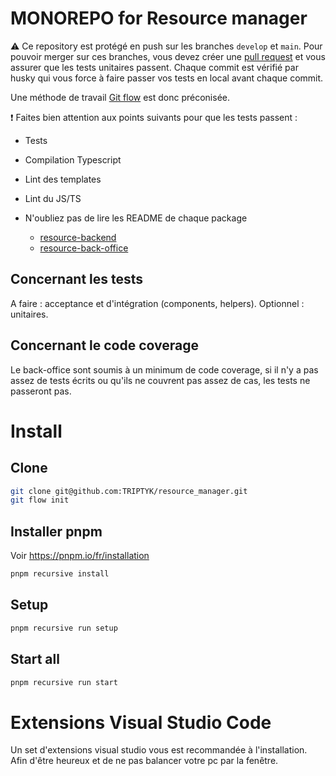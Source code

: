 # MONOREPO for Resource manager

:warning: Ce repository est protégé en push sur les branches `develop` et `main`. Pour pouvoir merger sur ces branches, vous devez créer une [pull request](https://github.com/TRIPTYK/ipbw-front-office/pulls) et vous assurer que les tests unitaires passent.
Chaque commit est vérifié par husky qui vous force à faire passer vos tests en local avant chaque commit.

Une méthode de travail [Git flow](https://danielkummer.github.io/git-flow-cheatsheet/) est donc préconisée.

:exclamation: Faites bien attention aux points suivants pour que les tests passent : 
  - Tests
  - Compilation Typescript
  - Lint des templates
  - Lint du JS/TS

- N'oubliez pas de lire les README de chaque package
    - [resource-backend](https://github.com/TRIPTYK/resource_manager/blob/main/packages/resource-backend/README.md)
    - [resource-back-office](https://github.com/TRIPTYK/resource_manager/blob/main/packages/resource-back-office/README.md)

## Concernant les tests

A faire : acceptance et d'intégration (components, helpers).
Optionnel : unitaires.

## Concernant le code coverage

Le  back-office sont soumis à un minimum de code coverage, si il n'y a pas assez de tests écrits ou qu'ils ne couvrent pas assez de cas, les tests ne passeront pas.

# Install

## Clone

```bash
git clone git@github.com:TRIPTYK/resource_manager.git
git flow init
```

## Installer pnpm

Voir https://pnpm.io/fr/installation

```bash
pnpm recursive install
```

## Setup

```bash
pnpm recursive run setup
```

##  Start all

```bash
pnpm recursive run start
```

# Extensions Visual Studio Code

Un set d'extensions visual studio vous est recommandée à l'installation. Afin d'être heureux et de ne pas balancer votre pc par la fenêtre.
